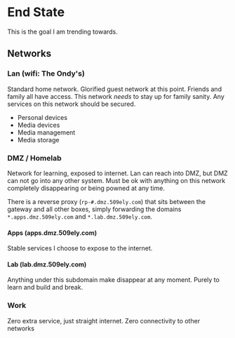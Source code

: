 # End State

This is the goal I am trending towards.

## Networks

### Lan (wifi: The Ondy's)

Standard home network. Glorified guest network at this point. Friends and
family all have access. This network _needs_ to stay up for family sanity. Any
services on this network should be secured.

- Personal devices
- Media devices
- Media management
- Media storage

### DMZ / Homelab

Network for learning, exposed to internet. Lan can reach into DMZ, but DMZ can
not go into any other system. Must be ok with anything on this network
completely disappearing or being powned at any time.

There is a reverse proxy (`rp-#.dmz.509ely.com`) that sits between the gateway and all other boxes, simply forwarding the domains `*.apps.dmz.509ely.com` and `*.lab.dmz.509ely.com`.

#### Apps (apps.dmz.509ely.com)

Stable services I choose to expose to the internet.

#### Lab (lab.dmz.509ely.com)

Anything under this subdomain make disappear at any moment. Purely to learn and
build and break.

### Work

Zero extra service, just straight internet. Zero connectivity to other networks
